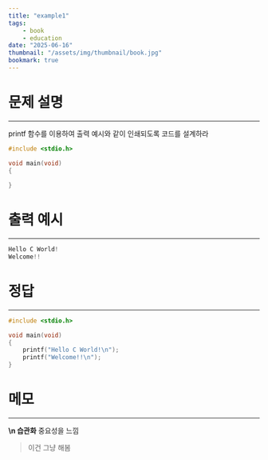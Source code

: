 ```yaml
---
title: "example1"
tags:
    - book
    - education
date: "2025-06-16"
thumbnail: "/assets/img/thumbnail/book.jpg"
bookmark: true
---
```


# 문제 설명
---
printf 함수를 이용하여 출력 예시와 같이 인쇄되도록 코드를 설계하라
```c
#include <stdio.h>

void main(void)
{
	
}
```

# 출력 예시
---
```java
Hello C World!
Welcome!!
```

# 정답
---
```c
#include <stdio.h>

void main(void)
{
	printf("Hello C World!\n");
	printf("Welcome!!\n");
}
```

# 메모
---
**\n 습관화** 중요성을 느낌

>이건 그냥 해봄